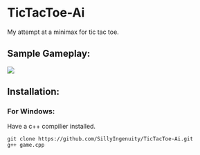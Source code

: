 # TicTacToe-Ai
My attempt at a minimax for tic tac toe. <br />
## Sample Gameplay:
![](https://user-images.githubusercontent.com/53987195/124531207-0f0d3700-dddc-11eb-94eb-f3161229aad8.gif)
## Installation:<br />
### For Windows: <br />
Have a c++ compilier installed. <br />
``` 
git clone https://github.com/SillyIngenuity/TicTacToe-Ai.git
g++ game.cpp
```





